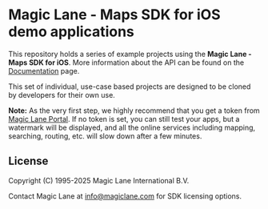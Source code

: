 # Magic Lane - Maps SDK for iOS demo applications

This repository holds a series of example projects using the **Magic Lane - Maps SDK for iOS**. More information about the API can be found on the [Documentation](https://developer.magiclane.com/docs/ios) page.

This set of individual, use-case based projects are designed to be cloned by developers for their own use.

**Note:** As the very first step, we highly recommend that you get a token from [Magic Lane Portal](https://developer.magiclane.com/api). If no token is set, you can still test your apps, but a watermark will be displayed, and all the online services including mapping, searching, routing, etc. will slow down after a few minutes.

## License

Copyright (C) 1995-2025 Magic Lane International B.V.

Contact Magic Lane at <info@magiclane.com> for SDK licensing options.
